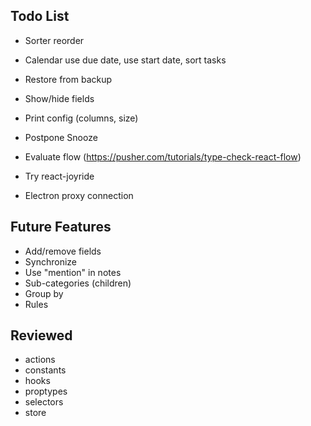 ## Todo List

* Sorter reorder
* Calendar use due date, use start date, sort tasks
* Restore from backup
* Show/hide fields
* Print config (columns, size)

* Postpone Snooze
* Evaluate flow (https://pusher.com/tutorials/type-check-react-flow)
* Try react-joyride
* Electron proxy connection

## Future Features

* Add/remove fields
* Synchronize
* Use "mention" in notes
* Sub-categories (children)
* Group by
* Rules

## Reviewed

* actions
* constants
* hooks
* proptypes
* selectors
* store